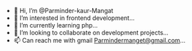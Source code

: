 - 👋 Hi, I’m @Parminder-kaur-Mangat
- 👀 I’m interested in frontend development...
- 🌱 I’m currently learning php...
- 💞️ I’m looking to collaborate on development projects...
- 📫 Can reach me with gmail Parmindermanget@gmail.com... 


